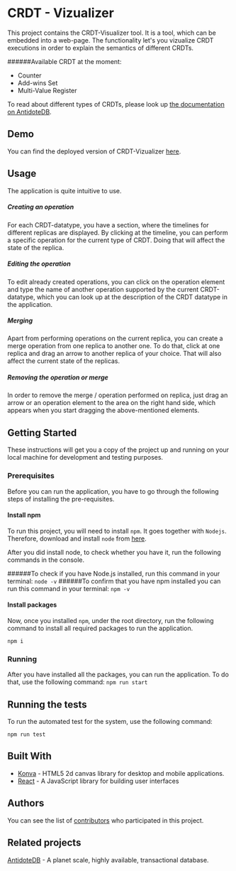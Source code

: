# CRDT - Vizualizer

This project contains the CRDT-Visualizer tool. It is a tool, which can be embedded into a web-page. The functionality let's you vizualize CRDT executions in order to explain the semantics of different CRDTs.

######Available CRDT at the moment:
- Counter
- Add-wins Set
- Multi-Value Register

To read about different types of CRDTs, please look up [the documentation on AntidoteDB](https://antidotedb.gitbook.io/documentation/api/datatypes).

## Demo

You can find the deployed version of CRDT-Vizualizer [here](https://www.antidotedb.eu/crdt-visualizer/).

## Usage

The application is quite intuitive to use. 

##### Creating an operation
For each CRDT-datatype, you have a section, where the timelines for different replicas are displayed. By clicking at the timeline, you can perform a specific operation for the current type of CRDT. Doing that will affect the state of the replica.

##### Editing the operation
To edit already created operations, you can click on the operation element and type the name of another operation supported by the current CRDT-datatype, which you can look up at the description of the CRDT datatype in the application.

##### Merging
 Apart from performing operations on the current replica, you can create a merge operation from one replica to another one. To do that, click at one replica and drag an arrow to another replica of your choice. That will also affect the current state of the replicas.

 ##### Removing the operation or merge

 In order to remove the merge / operation performed on replica, just drag an arrow or an operation element to the area on the right hand side, which appears when you start dragging the above-mentioned elements.

## Getting Started

These instructions will get you a copy of the project up and running on your local machine for development and testing purposes. 

### Prerequisites

Before you can run the application, you have to go through the following steps of installing the pre-requisites.

#### Install npm

To run this project, you will need to install `npm`. It goes together with `Nodejs`. Therefore, download and install `node` from [here](https://nodejs.org/en/).

After you did install node, to check whether you have it, run the following commands in the console.

######To check if you have Node.js installed, run this command in your terminal:
`node -v`
######To confirm that you have npm installed you can run this command in your terminal:
`npm -v`

#### Install packages

Now, once you installed `npm`, under the root directory, run the following command to install all required packages to run the application.

```
npm i
```

### Running

After you have installed all the packages, you can run the application.
To do that, use the following command:
`npm run start`

## Running the tests

To run the automated test for the system, use the following command:

`npm run test`

## Built With

* [Konva](https://konvajs.github.io/) - HTML5 2d canvas library for desktop and mobile applications.
* [React](https://reactjs.org/) - A JavaScript library for building user interfaces

## Authors

You can see the list of [contributors](https://github.com/AntidoteDB/crdt-visualizer/graphs/contributors) who participated in this project.

## Related projects

[AntidoteDB](https://www.antidotedb.eu/) - A planet scale, highly available, transactional database.